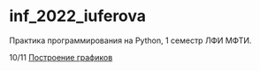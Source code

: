 # inf_2022_iuferova
Практика программирования на Python, 1 семестр ЛФИ МФТИ.

10/11 [Построение графиков](https://colab.research.google.com/drive/1AV7PGMntxTp5mbWihtXoAm7LbAeR8aAk?usp=sharing "Выполненное задание")
